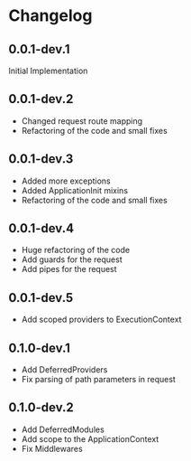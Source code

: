 # Changelog

## 0.0.1-dev.1

Initial Implementation

## 0.0.1-dev.2

- Changed request route mapping
- Refactoring of the code and small fixes

## 0.0.1-dev.3

- Added more exceptions
- Added ApplicationInit mixins
- Refactoring of the code and small fixes

## 0.0.1-dev.4

- Huge refactoring of the code
- Add guards for the request
- Add pipes for the request

## 0.0.1-dev.5

- Add scoped providers to ExecutionContext

## 0.1.0-dev.1

- Add DeferredProviders
- Fix parsing of path parameters in request

## 0.1.0-dev.2

- Add DeferredModules
- Add scope to the ApplicationContext
- Fix Middlewares
